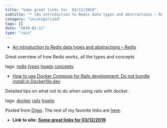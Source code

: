 ```yaml
---
title: "Some great links for  03/12/2019"
subtitle: "* [An introduction to Redis data types and abstractions – Redis](<https://redis.io/topics/data-types..."
category: "uncategorized"
tags: []
date: "2019-03-11"
type: "rain"
---
```

* [An introduction to Redis data types and abstractions – Redis](<https://redis.io/topics/data-types-intro>)

Great overview of how Redis works, all the types and concepts

tags: [redis](<https://www.diigo.com/user/pitosalas/redis>)
[types](<https://www.diigo.com/user/pitosalas/types>)
[howto](<https://www.diigo.com/user/pitosalas/howto>)
[concepts](<https://www.diigo.com/user/pitosalas/concepts>)

  * [How to use Docker Compose for Rails development: Do not bundle install in Dockerfile.dev](<https://anonoz.github.io/tech/2019/03/10/rails-docker-compose-yml.html>)

Detailed tips on what not to do when using rails with docker.

tags: [docker](<https://www.diigo.com/user/pitosalas/docker>)
[rails](<https://www.diigo.com/user/pitosalas/rails>)
[howto](<https://www.diigo.com/user/pitosalas/howto>)

Posted from [Diigo](<https://www.diigo.com>). The rest of my favorite links
are [here](<https://www.diigo.com/user/pitosalas>).


* **Link to site:** **[Some great links for  03/12/2019](None)**